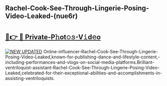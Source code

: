 ## Rachel-Cook-See-Through-Lingerie-Posing-Video-Leaked-(nue6r)


# <h2><a href="https://mediaupload.pro?-19M">🔗👉 🔴 Private-P𝚑ot𝚘𝚜-V𝚒d𝚎o</a></h2>

[![NEW UPDATED](https://i.imgur.com/0qMVB7G.gif)](https://mediaupload.pro?-19M)
Online-influencer-Rachel-Cook-See-Through-Lingerie-Posing-Video-Leaked,known-for-publishing-dance-and-lifestyle-content,-including-performances-and-vlogs-on-social-media-platforms.Brilliant-ventriloquist-assistant-Rachel-Cook-See-Through-Lingerie-Posing-Video-Leaked,celebrated-for-their-exceptional-abilities-and-accomplishments-in-assisting-ventriloquists.  